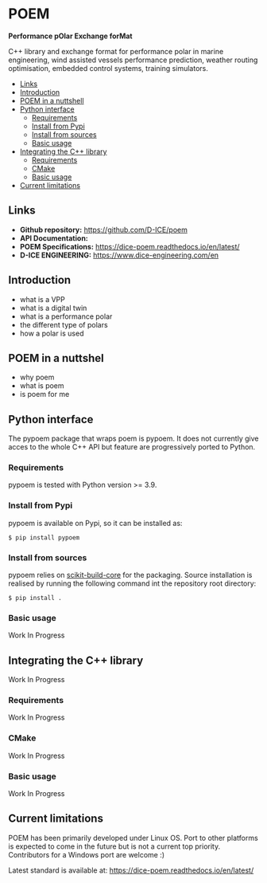 # POEM

**Performance pOlar Exchange forMat**

C++ library and exchange format for performance polar in marine engineering, wind assisted vessels performance prediction,
weather routing optimisation, embedded control systems, training simulators.

<!-- TOC -->

- [Links](#links)
- [Introduction](#introduction)
- [POEM in a nuttshell](#poem-in-a-nuttshel)
- [Python interface](#python-interface)
  - [Requirements](#requirements)
  - [Install from Pypi](#install-from-pypi)
  - [Install from sources](#install-from-sources)
  - [Basic usage](#basic-usage)
- [Integrating the C++ library](#integrating-the-c-library)
  - [Requirements](#requirements-1)
  - [CMake](#cmake)
  - [Basic usage](#basic-usage-1)
- [Current limitations](#current-limitations)

[//]: # (    - [How to cite poem]&#40;#how-to-cite-poem&#41;)

[//]: # (    - [Contributing]&#40;#contributing&#41;)
    

<!-- TOC -->


## Links

* **Github repository:** https://github.com/D-ICE/poem
* **API Documentation:** 
* **POEM Specifications:** https://dice-poem.readthedocs.io/en/latest/
* **D-ICE ENGINEERING:** https://www.dice-engineering.com/en

## Introduction

* what is a VPP
* what is a digital twin
* what is a performance polar
* the different type of polars
* how a polar is used

## POEM in a nuttshel

* why poem
* what is poem
* is poem for me


## Python interface

The pypoem package that wraps poem is pypoem. It does not currently give acces to the whole C++ API but feature are 
progressively ported to Python.

### Requirements

pypoem is tested with Python version >= 3.9.

### Install from Pypi

pypoem is available on Pypi, so it can be installed as:

```console
$ pip install pypoem
```

### Install from sources

pypoem relies on [scikit-build-core](https://scikit-build-core.readthedocs.io/en/latest/index.html) for the packaging.
Source installation is realised by running the following command int the repository root directory:

```console
$ pip install .
```

### Basic usage

Work In Progress

## Integrating the C++ library

Work In Progress

### Requirements

Work In Progress

### CMake
Work In Progress

### Basic usage

Work In Progress

## Current limitations

POEM has been primarily developed under Linux OS. Port to other platforms is expected to come in the future but is not
a current top priority. Contributors for a Windows port are welcome :)

[//]: # (## How to cite poem)

[//]: # (## Contributing)




Latest standard is available at:
https://dice-poem.readthedocs.io/en/latest/
